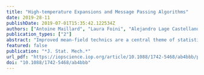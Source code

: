 ```yaml
---
title: "High-temperature Expansions and Message Passing Algorithms"
date: 2019-28-11
publishDate: 2019-07-01T15:35:42.122534Z
authors: ["Antoine Maillard", "Laura Foini", "Alejandro Lage Castellanos", "Florent Krzakala", "Marc Mézard", "Lenka Zdeborová"]
publication_types: ["2"]
abstract: "Improved mean-field technics are a central theme of statistical physics methods applied to inference and learning. We revisit here some of these methods using high-temperature expansions for disordered systems initiated by Plefka, Georges and Yedidia. We derive the Gibbs free entropy and the subsequent self-consistent equations for a generic class of statistical models with correlated matrices and show in particular that many classical approximation schemes, such as adaptive TAP, Expectation-Consistency, or the approximations behind the Vector Approximate Message Passing algorithm all rely on the same assumptions, that are also at the heart of high-temperature expansions. We focus on the case of rotationally invariant random coupling matrices in the `high-dimensional' limit in which the number of samples and the dimension are both large, but with a fixed ratio. This encapsulates many widely studied models, such as Restricted Boltzmann Machines or Generalized Linear Models with correlated data matrices. In this general setting, we show that all the approximation schemes described before are equivalent, and we conjecture that they are exact in the thermodynamic limit in the replica symmetric phases. We achieve this conclusion by resummation of the infinite perturbation series, which generalizes a seminal result of Parisi and Potters. A rigorous derivation of this conjecture is an interesting mathematical challenge. On the way to these conclusions, we uncover several diagrammatical results in connection with free probability and random matrix theory, that are interesting independently of the rest of our work."
featured: false
publication: "*J. Stat. Mech.*"
url_pdf: "https://iopscience.iop.org/article/10.1088/1742-5468/ab4bbb/pdf"
doi: "10.1088/1742-5468/ab4bbb"
---
```


